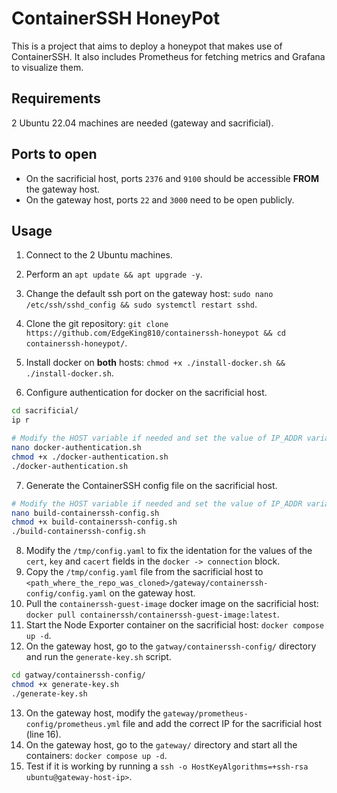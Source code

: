 # ContainerSSH HoneyPot

This is a project that aims to deploy a honeypot that makes use of ContainerSSH. It also includes
Prometheus for fetching metrics and Grafana to visualize them.

## Requirements

2 Ubuntu 22.04 machines are needed (gateway and sacrificial).

## Ports to open

- On the sacrificial host, ports `2376` and `9100` should be accessible **FROM** the gateway host.
- On the gateway host, ports `22` and `3000` need to be open publicly.

## Usage

1. Connect to the 2 Ubuntu machines.
2. Perform an `apt update && apt upgrade -y`.
3. Change the default ssh port on the gateway host: `sudo nano /etc/ssh/sshd_config && sudo systemctl restart sshd`.
4. Clone the git repository: `git clone https://github.com/EdgeKing810/containerssh-honeypot && cd containerssh-honeypot/`.
5. Install docker on **both** hosts: `chmod +x ./install-docker.sh && ./install-docker.sh`.

6. Configure authentication for docker on the sacrificial host.

```bash
cd sacrificial/
ip r

# Modify the HOST variable if needed and set the value of IP_ADDR variable (should be reachable from the gateway)
nano docker-authentication.sh
chmod +x ./docker-authentication.sh
./docker-authentication.sh
```

7. Generate the ContainerSSH config file on the sacrificial host.

```bash
# Modify the HOST variable if needed and set the value of IP_ADDR variable (should be reachable from the gateway)
nano build-containerssh-config.sh
chmod +x build-containerssh-config.sh
./build-containerssh-config.sh
```

8. Modify the `/tmp/config.yaml` to fix the identation for the values of the `cert`, `key` and `cacert` fields in the `docker -> connection` block.
9. Copy the `/tmp/config.yaml` file from the sacrificial host to `<path_where_the_repo_was_cloned>/gateway/containerssh-config/config.yaml` on the gateway host.
10. Pull the `containerssh-guest-image` docker image on the sacrificial host: `docker pull containerssh/containerssh-guest-image:latest`.
11. Start the Node Exporter container on the sacrificial host: `docker compose up -d`.
12. On the gateway host, go to the `gatway/containerssh-config/` directory and run the `generate-key.sh` script.

```bash
cd gatway/containerssh-config/
chmod +x generate-key.sh
./generate-key.sh
```

13. On the gateway host, modify the `gateway/prometheus-config/prometheus.yml` file and add the correct IP for the sacrificial host (line 16).
14. On the gateway host, go to the `gateway/` directory and start all the containers: `docker compose up -d`.
15. Test if it is working by running a `ssh -o HostKeyAlgorithms=+ssh-rsa ubuntu@gateway-host-ip>`.
